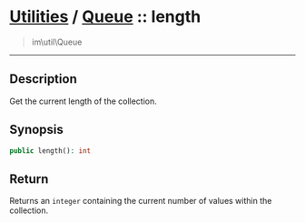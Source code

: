 # [Utilities](util.md) / [Queue](util-Queue.md) :: length
 > im\util\Queue
____

## Description
Get the current length of the collection.

## Synopsis
```php
public length(): int
```

## Return
Returns an `integer` containing the current number of
values within the collection.
